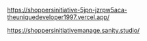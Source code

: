 https://shoppersinitiative-5jpn-jzrpw5aca-theuniquedeveloper1997.vercel.app/

https://shoppersinitiativemanage.sanity.studio/
